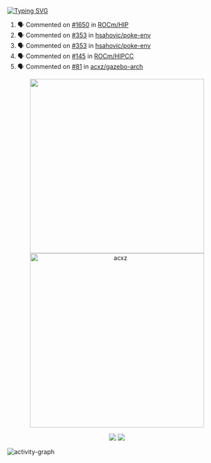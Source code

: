 [![Typing SVG](https://readme-typing-svg.herokuapp.com?size=16&color=AFFFA3&multiline=true&height=75&lines=contributing+to+robotics%2Fae%2Fml%2Fgpu;packaging+it+for+archlinux;ricer)](https://git.io/typing-svg)

<!--START_SECTION:activity-->
1. 🗣 Commented on [#1650](https://github.com/ROCm/HIP/issues/1650#issuecomment-1853980967) in [ROCm/HIP](https://github.com/ROCm/HIP)
2. 🗣 Commented on [#353](https://github.com/hsahovic/poke-env/issues/353#issuecomment-1853964043) in [hsahovic/poke-env](https://github.com/hsahovic/poke-env)
3. 🗣 Commented on [#353](https://github.com/hsahovic/poke-env/issues/353#issuecomment-1852243775) in [hsahovic/poke-env](https://github.com/hsahovic/poke-env)
4. 🗣 Commented on [#145](https://github.com/ROCm/HIPCC/pull/145#issuecomment-1850343129) in [ROCm/HIPCC](https://github.com/ROCm/HIPCC)
5. 🗣 Commented on [#81](https://github.com/acxz/gazebo-arch/pull/81#issuecomment-1850337425) in [acxz/gazebo-arch](https://github.com/acxz/gazebo-arch)
<!--END_SECTION:activity-->

<p align="center">
  <img width="400em" src=https://github-readme-stats.vercel.app/api?username=acxz&include_all_commits=true&show_icons=true />
  <img width="400em" src="https://github-readme-streak-stats.herokuapp.com/?user=acxz&" alt="acxz" />
</p>

<p align="center">
  <img src=https://github-readme-stats.vercel.app/api/top-langs/?username=acxz&layout=compact />
  <img src=https://github-profile-trophy.vercel.app/?username=acxz&row=2&column=4 />
</p>

![activity-graph](https://github-readme-activity-graph.vercel.app/graph?username=acxz&bg_color=053c4a&color=ffffff&line=76c533&point=8f2fe1&area=true&hide_border=true&hide_title=true)
